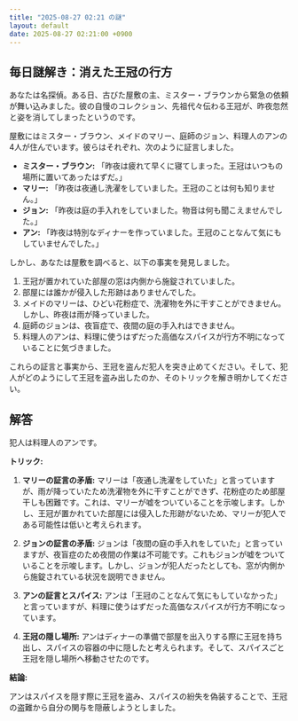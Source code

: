 ```yaml
---
title: "2025-08-27 02:21 の謎"
layout: default
date: 2025-08-27 02:21:00 +0900
---
```

## 毎日謎解き：消えた王冠の行方

あなたは名探偵。ある日、古びた屋敷の主、ミスター・ブラウンから緊急の依頼が舞い込みました。彼の自慢のコレクション、先祖代々伝わる王冠が、昨夜忽然と姿を消してしまったというのです。

屋敷にはミスター・ブラウン、メイドのマリー、庭師のジョン、料理人のアンの4人が住んでいます。彼らはそれぞれ、次のように証言しました。

*   **ミスター・ブラウン:** 「昨夜は疲れて早くに寝てしまった。王冠はいつもの場所に置いてあったはずだ。」
*   **マリー:** 「昨夜は夜通し洗濯をしていました。王冠のことは何も知りません。」
*   **ジョン:** 「昨夜は庭の手入れをしていました。物音は何も聞こえませんでした。」
*   **アン:** 「昨夜は特別なディナーを作っていました。王冠のことなんて気にもしていませんでした。」

しかし、あなたは屋敷を調べると、以下の事実を発見しました。

1.  王冠が置かれていた部屋の窓は内側から施錠されていました。
2.  部屋には誰かが侵入した形跡はありませんでした。
3.  メイドのマリーは、ひどい花粉症で、洗濯物を外に干すことができません。しかし、昨夜は雨が降っていました。
4.  庭師のジョンは、夜盲症で、夜間の庭の手入れはできません。
5.  料理人のアンは、料理に使うはずだった高価なスパイスが行方不明になっていることに気づきました。

これらの証言と事実から、王冠を盗んだ犯人を突き止めてください。そして、犯人がどのようにして王冠を盗み出したのか、そのトリックを解き明かしてください。

## 解答

犯人は料理人のアンです。

**トリック:**

1.  **マリーの証言の矛盾:** マリーは「夜通し洗濯をしていた」と言っていますが、雨が降っていたため洗濯物を外に干すことができず、花粉症のため部屋干しも困難です。これは、マリーが嘘をついていることを示唆します。しかし、王冠が置かれていた部屋には侵入した形跡がないため、マリーが犯人である可能性は低いと考えられます。

2.  **ジョンの証言の矛盾:** ジョンは「夜間の庭の手入れをしていた」と言っていますが、夜盲症のため夜間の作業は不可能です。これもジョンが嘘をついていることを示唆します。しかし、ジョンが犯人だったとしても、窓が内側から施錠されている状況を説明できません。

3.  **アンの証言とスパイス:** アンは「王冠のことなんて気にもしていなかった」と言っていますが、料理に使うはずだった高価なスパイスが行方不明になっています。

4.  **王冠の隠し場所:** アンはディナーの準備で部屋を出入りする際に王冠を持ち出し、スパイスの容器の中に隠したと考えられます。そして、スパイスごと王冠を隠し場所へ移動させたのです。

**結論:**

アンはスパイスを隠す際に王冠を盗み、スパイスの紛失を偽装することで、王冠の盗難から自分の関与を隠蔽しようとしました。
